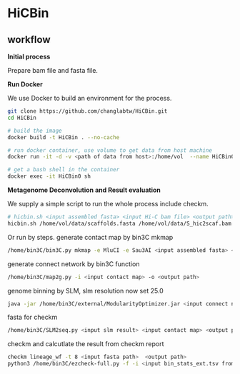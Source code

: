 # HiCBin

## workflow

**Initial process**

Prepare bam file and fasta file.

**Run Docker**

We use Docker to build an environment for the process.
```bash 
git clone https://github.com/changlabtw/HiCBin.git
cd HiCBin

# build the image 
docker build -t HiCBin . --no-cache

# run docker container, use volume to get data from host machine
docker run -it -d -v <path of data from host>:/home/vol  --name HiCBin0 HiCBin

# get a bash shell in the container
docker exec -it HiCBin0 sh 

```
**Metagenome Deconvolution and Result evaluation**

We supply a simple script to run the whole process include checkm.
```bash 
# hicbin.sh <input assembled fasta> <input Hi-C bam file> <output path> <slm resolution default=25.0>
hicbin.sh /home/vol/data/scaffolds.fasta /home/vol/data/S_hic2scaf.bam /home/vol/output 25.0
```
Or run by steps.
generate contact map by bin3C mkmap
```bash 
/home/bin3C/bin3C.py mkmap -e MluCI -e Sau3AI <input assembled fasta> <input Hi-C bam file> <output path>
```
generate connect network by bin3C function
```bash
/home/bin3C/map2g.py -i <input contact map> -o <output path>
```
genome binning by SLM, slm resolution now set 25.0
```bash
java -jar /home/bin3C/external/ModularityOptimizer.jar <input connect network> <output path/result.txt> 1 25.0 3 10 10 9001882 1
```
fasta for checkm
```bash
/home/bin3C/SLM2seq.py <input slm result> <input contact map> <output path>
```
checkm and calcutlate the result from checkm report
```bash
checkm lineage_wf -t 8 <input fasta path>  <output path>
python3 /home/bin3C/ezcheck-full.py -f -i <input bin_stats_ext.tsv from chechm> -o <output path/ezcheck_result.csv>

```
